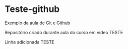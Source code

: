# Teste-github
 Exemplo da aula de Git e Github

Repositório criado durante aula do curso em video TESTE

Linha adicionada TESTE
